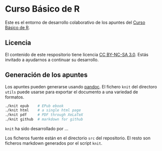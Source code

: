 # Curso Básico de R

Este es el entorno de desarrollo colaborativo de los apuntes del [Curso Básico de R](http://cursorbasico.usar.org.es/).


## Licencia

El contenido de este respositorio tiene licencia [CC BY-NC-SA 3.0](http://creativecommons.org/licenses/by-nc-sa/3.0/). Estás invitado a ayudarnos a continuar su desarrollo. 

## Generación de los apuntes

Los apuntes pueden generarse usando [pandoc](http://johnmacfarlane.net/pandoc/). El fichero `knit` del directoro `utils` puede usarse para exportar el documento a una variedad de formatos.


```bash
./knit epub    # EPub ebook
./knit html    # a single html page
./knit pdf     # PDF through XeLaTeX
./knit github  # markdown for github
````

`knit` ha sido desarrollado por ...

Los ficheros fuente están en el directorio `src` del repositorio. El resto son ficheros markdown generados por el script `knit`. 

